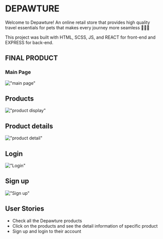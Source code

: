 # DEPAWTURE

Welcome to Depawture! An online retail store that provides high quality travel essentials for pets that makes every journey more seamless 🐶🐱💖 </b>

This project was built with HTML, SCSS, JS, and REACT for front-end and EXPRESS for back-end. 

## FINAL PRODUCT

### Main Page
!["main page"]()

## Products
!["product display"]()

## Product details
!["product detail"]()

## Login
!["Login"]()

## Sign up
!["Sign up"]()

## User Stories

- Check all the Depawture products
- Click on the products and see the detail information of specific product
- Sign up and login to their account